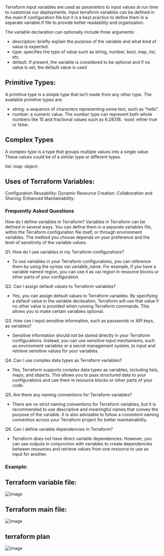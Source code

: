 Terraform input variables are used as parameters to input values at run time to customize our deployments. Input terraform variables can be defined in the main.tf configuration file but it is a best practice to define them in a separate variable.tf file to provide better readability and organization.


The variable declaration can optionally include three arguments:

- description: briefly explain the purpose of the variable and what kind of value is expected.
- type: specifies the type of value such as string, number, bool, map, list, etc.
- default: If present, the variable is considered to be optional and if no value is set, the default value is used


## Primitive Types:

A primitive type is a simple type that isn’t made from any other type. The available primitive types are:

- string: a sequence of characters representing some text, such as “hello”.
- number: a numeric value. The number type can represent both whole numbers like 15 and fractional values such as 6.28318.
-bool: either true or false.

## Complex Types
A complex type is a type that groups multiple values into a single value. These values could be of a similar type or different types.

list:
map:
object:


## Uses of Terraform Variables:

Configuration Reusability:
Dynamic Resource Creation:
Collaboration and Sharing:
Enhanced Maintainability:



### Frequently Asked Questions

How do I define variables in Terraform?
Variables in Terraform can be defined in several ways. You can define them in a separate variables file, within the Terraform configuration file itself, or through environment variables. The method you choose depends on your preference and the level of sensitivity of the variable values.


Q1.  How do I use variables in my Terraform configurations?
- To use variables in your Terraform configurations, you can reference them by using the syntax var.variable_name. For example, if you have a variable named region, you can use it as var.region in resource blocks or other parts of your configuration.


Q2. Can I assign default values to Terraform variables?
- Yes, you can assign default values to Terraform variables. By specifying a default value in the variable declaration, Terraform will use that value if no other value is provided when running Terraform commands. This allows you to make certain variables optional.


Q3. How can I input sensitive information, such as passwords or API keys, as variables?
- Sensitive information should not be stored directly in your Terraform configurations. Instead, you can use sensitive input mechanisms, such as environment variables or a secret management system, to input and retrieve sensitive values for your variables.


Q4. Can I use complex data types as Terraform variables?
- Yes, Terraform supports complex data types as variables, including lists, maps, and objects. This allows you to pass structured data to your configurations and use them in resource blocks or other parts of your code.


Q5. Are there any naming conventions for Terraform variables?
- There are no strict naming conventions for Terraform variables, but it is recommended to use descriptive and meaningful names that convey the purpose of the variable. It is also advisable to follow a consistent naming convention across your Terraform project for better maintainability.

Q6. Can I define variable dependencies in Terraform?
- Terraform does not have direct variable dependencies. However, you can use outputs in conjunction with variables to create dependencies between resources and retrieve values from one resource to use as input for another.


### Example:

## Terraform variable file:
![image](https://github.com/tinkusaini13/terraform-learn/assets/88707521/5da50676-8cd0-4d36-98da-0b87f8da9379)

## Terraform main file:
![image](https://github.com/tinkusaini13/terraform-learn/assets/88707521/f88e022c-b96c-4b0e-82e8-4616b4efb221)

## terraform plan
![image](https://github.com/tinkusaini13/terraform-learn/assets/88707521/3849df91-5e61-4c83-9f8d-ffcabef66a36)
